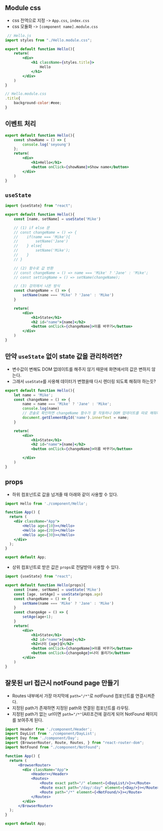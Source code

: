 ## Module css
- css 전역으로 지정 -> `App.css`, `index.css`
- css 모듈화 -> `[component name].module.css`

```jsx
 // Hello.js
import styles from "./Hello.module.css";

export default function Hello(){
    return(
        <div>
            <h1 className={styles.title}>
                Hello
            </h1>
        </div>
    )
}

// Hello.module.css
.title{
    background-color:#eee;
}

```

## 이벤트 처리

```jsx
export default function Hello(){
    const showName = () => {
        console.log('seyoung')
    };
    return(
        <div>
            <h1>Hello</h1>
            <button onClick={showName}>Show name</button>
        </div>
    )
}
```
## `useState`
```jsx
import {useState} from "react";

export default function Hello(){
    const [name, setName] = useState('Mike')

    // (1) if else 문
    // const changeName = () => {
    //    if(name === 'Mike'){
    //        setName('Jane')
    //    } else{
    //        setName('Mike');
    //    }
    // }

    // (2) 함수로 값 반환
    // const changeName = () => name === 'Mike' ? 'Jane' : 'Mike';
    // const settingName = () => setName(changeName);

    // (3) 강의에서 나온 방식
    const changeName = () => {
        setName(name === 'Mike' ? 'Jane' : 'Mike')
    }

    return(
        <div>
            <h1>State</h1>
            <h2 id="name">{name}</h2>
            <button onClick={changeName}>이름 바꾸기</button>
        </div>
    )
}
```


## 만약 `useState` 없이 state 값을 관리하려면?
- 변수값이 변해도 DOM 없데이트를 해주지 않기 때문에 화면에서의 값은 변하지 않는다.
- 그래서 `useState`를 사용해 데이터가 변했을때 다시 렌더링 되도록 해줘야 하는듯?
```jsx
export default function Hello(){
    let name = 'Mike';
    const changeName = () => {
        name = name === 'Mike' ? 'Jane' : 'Mike';
        console.log(name)
        // 콘솔로 확인하면 changeName 함수가 잘 작동하나 DOM 업데이트를 따로 해줘야한다.
        document.getElementById('name').innerText = name;
    }

    return(
        <div>
            <h1>State</h1>
            <h2 id="name">{name}</h2>
            <button onClick={changeName}>이름 바꾸기</button>

        </div>
    )
}

```

## props
- 하위 컴포넌트로 값을 넘겨줄 때 아래와 같이 사용할 수 있다.
```jsx
import Hello from './component/Hello';

function App() {
  return (
    <div className="App">
        <Hello age={10}></Hello>
        <Hello age={20}></Hello>
        <Hello age={30}></Hello>
    </div>
  );
}

export default App;
```
- 상위 컴포넌트로 받은 값은 `props`로 전달받아 사용할 수 있다. 

```jsx
import {useState} from "react";

export default function Hello(props){
    const [name, setName] = useState('Mike')
    const [age, setAge] = useState(props.age)
    const changeName = () => {
        setName(name === 'Mike' ? 'Jane' : 'Mike')
    }
    const changeAge = () => {
        setAge(age+1);
    }
    return(
        <div>
            <h1>State</h1>
            <h2 id="name">{name}</h2>
            <h2>나이 {age}살</h2>
            <button onClick={changeName}>이름 바꾸기</button>
            <button onClick={changeAge}>나이 올리기</button>
        </div>
    )
}
```

## 잘못된 url 접근시 notFound page 만들기
- Routes 내부에서 가장 마지막에 `path="/*"`로 notFound 컴포넌트를 연결시켜준다.
- 지정된 path가 존재하면 지정된 path와 연결된 컴포넌트를 라우팅.
- 지정된 path가 없는 url이면 `path="/*"`(All)조건에 걸리게 되어 NotFound 페이지를 보여주게 된다.

```jsx
import Header from './component/Header';
import DayList from './component/DayList';
import Day from './component/Day';
import {BrowserRouter, Route, Routes, } from "react-router-dom";
import NotFound from "./component/NotFound";

function App() {
  return (
      <BrowserRouter>
        <div className="App">
            <Header></Header>
            <Routes>
                <Route exact path="/" element={<DayList/>}></Route>
                <Route exact path="/day/:day" element={<Day/>}></Route>
                <Route path="/*" element={<NotFound/>}></Route>
            </Routes>
        </div>
      </BrowserRouter>
  );
}

export default App;

```